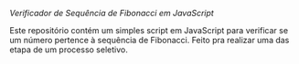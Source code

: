 *Verificador de Sequência de Fibonacci em JavaScript*

Este repositório contém um simples script em JavaScript para verificar se um número pertence à sequência de Fibonacci.
Feito pra realizar uma das etapa de um processo seletivo.
